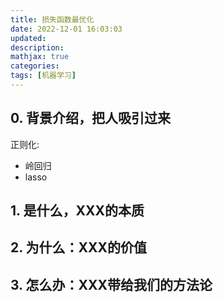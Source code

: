 ```yaml
---
title: 损失函数最优化
date: 2022-12-01 16:03:03
updated:
description: 
mathjax: true
categories:
tags: [机器学习]
---
```


## 0. 背景介绍，把人吸引过来


正则化:

- 岭回归
- lasso

<!-- more -->

## 1. 是什么，XXX的本质

## 2. 为什么：XXX的价值

## 3. 怎么办：XXX带给我们的方法论
